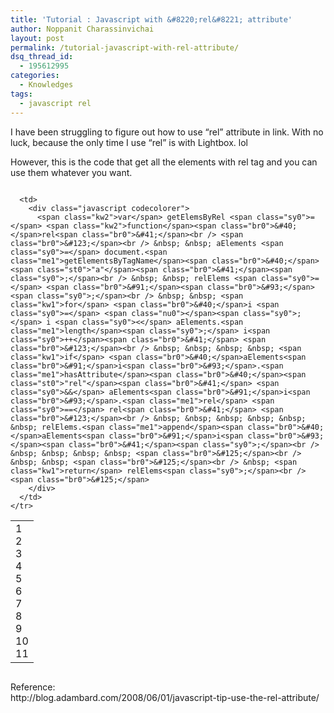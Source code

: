 ```yaml
---
title: 'Tutorial : Javascript with &#8220;rel&#8221; attribute'
author: Noppanit Charassinvichai
layout: post
permalink: /tutorial-javascript-with-rel-attribute/
dsq_thread_id:
  - 195612995
categories:
  - Knowledges
tags:
  - javascript rel
---
```

I have been struggling to figure out how to use &#8220;rel&#8221; attribute in <a> link. With no luck, because the only time I use &#8220;rel&#8221; is with Lightbox. lol</p> 

<p>
  However, this is the code that get all the elements with rel tag and you can use them whatever you want.
</p>

<div class="codecolorer-container javascript blackboard" style="overflow:auto;white-space:nowrap;width:100%;">
  <table cellspacing="0" cellpadding="0">
    <tr>
      <td class="line-numbers">
        <div>
          1<br />2<br />3<br />4<br />5<br />6<br />7<br />8<br />9<br />10<br />11<br />
        </div>
      </td>
      
      <td>
        <div class="javascript codecolorer">
          <span class="kw2">var</span> getElemsByRel <span class="sy0">=</span> <span class="kw2">function</span><span class="br0">&#40;</span>rel<span class="br0">&#41;</span><br /> <span class="br0">&#123;</span><br /> &nbsp; &nbsp; aElements <span class="sy0">=</span> document.<span class="me1">getElementsByTagName</span><span class="br0">&#40;</span><span class="st0">"a"</span><span class="br0">&#41;</span><span class="sy0">;</span><br /> &nbsp; &nbsp; relElems <span class="sy0">=</span> <span class="br0">&#91;</span><span class="br0">&#93;</span><span class="sy0">;</span><br /> &nbsp; &nbsp; <span class="kw1">for</span> <span class="br0">&#40;</span>i <span class="sy0">=</span> <span class="nu0"></span><span class="sy0">;</span> i <span class="sy0"><</span> aElements.<span class="me1">length</span><span class="sy0">;</span> i<span class="sy0">++</span><span class="br0">&#41;</span> <span class="br0">&#123;</span><br /> &nbsp; &nbsp; &nbsp; &nbsp; <span class="kw1">if</span> <span class="br0">&#40;</span>aElements<span class="br0">&#91;</span>i<span class="br0">&#93;</span>.<span class="me1">hasAttribute</span><span class="br0">&#40;</span><span class="st0">"rel"</span><span class="br0">&#41;</span> <span class="sy0">&&</span> aElements<span class="br0">&#91;</span>i<span class="br0">&#93;</span>.<span class="me1">rel</span> <span class="sy0">==</span> rel<span class="br0">&#41;</span> <span class="br0">&#123;</span><br /> &nbsp; &nbsp; &nbsp; &nbsp; &nbsp; &nbsp; relElems.<span class="me1">append</span><span class="br0">&#40;</span>aElements<span class="br0">&#91;</span>i<span class="br0">&#93;</span><span class="br0">&#41;</span><span class="sy0">;</span><br /> &nbsp; &nbsp; &nbsp; &nbsp; <span class="br0">&#125;</span><br /> &nbsp; &nbsp; <span class="br0">&#125;</span><br /> &nbsp; <span class="kw1">return</span> relElems<span class="sy0">;</span><br /> <span class="br0">&#125;</span>
        </div>
      </td>
    </tr>
  </table>
</div>

<p>
  Reference:<br /> http://blog.adambard.com/2008/06/01/javascript-tip-use-the-rel-attribute/
</p>
